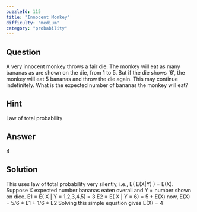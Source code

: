 ```yaml
---
puzzleId: 115
title: "Innocent Monkey"
difficulty: "medium"
category: "probability"
---
```


## Question
A very innocent monkey throws a fair die. The monkey will eat as many bananas as are shown on the die, from 1 to 5. But if the die shows '6', the monkey will eat 5 bananas and throw the die again. This may continue indefinitely. What is the expected number of bananas the monkey will eat?

## Hint
Law of total probability

## Answer
4

## Solution
This uses law of total probability very silently, i.e., E( E(X|Y) ) = E(X). Suppose X expected number bananas eaten overall and Y = number shown on dice.
E1 = E( X | Y = 1,2,3,4,5) = 3
E2 = E( X | Y = 6) = 5 + E(X)
now, E(X) = 5/6 * E1 + 1/6 * E2
Solving this simple equation gives E(X) = 4
